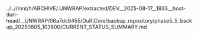 ../..//mnt/h/ARCHIVE/.UNWRAP/extracted/DEV__2025-08-17__1833__host-duri-head/__UNWRAP/06a7dc6455/DuRiCore/backup_repository/phase5_5_backup_20250805_103800/CURRENT_STATUS_SUMMARY.md